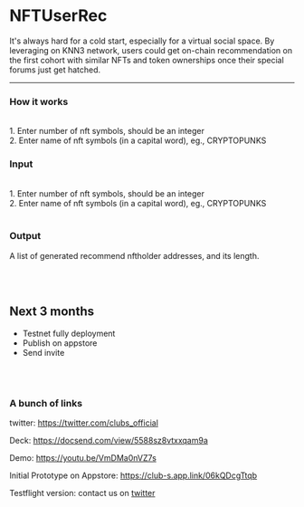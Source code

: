 # NFTUserRec

It's always hard for a cold start, especially for a virtual social space. 
By leveraging on KNN3 network, users could get on-chain recommendation on the first cohort with similar NFTs and token ownerships once their special forums just get hatched.


------
### How it works

<br>
1. Enter number of nft symbols, should be an integer
<br>
2. Enter name of nft symbols (in a capital word), eg., CRYPTOPUNKS

### Input

<br>
1. Enter number of nft symbols, should be an integer
<br>
2. Enter name of nft symbols (in a capital word), eg., CRYPTOPUNKS

<br>
<br>

### Output

A list of generated recommend nftholder addresses, and its length.








<br>
<br>

## Next 3 months
- Testnet fully deployment
- Publish on appstore
- Send invite

<br>
<br>

### A bunch of links

twitter: https://twitter.com/clubs_official

Deck: https://docsend.com/view/5588sz8vtxxqam9a

Demo: https://youtu.be/VmDMa0nVZ7s

Initial Prototype on Appstore: https://club-s.app.link/06kQDcgTtqb

Testflight version: contact us on [twitter](https://twitter.com/clubs_official)

